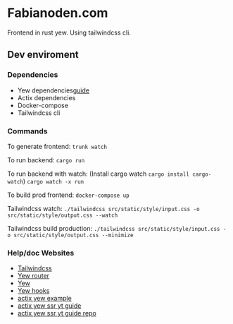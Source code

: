 # Fabianoden.com

Frontend in rust yew. Using tailwindcss cli.

## Dev enviroment

### Dependencies

- Yew dependencies[guide](https://yew.rs/docs/getting-started/introductionl)
- Actix dependencies
- Docker-compose
- Tailwindcss cli

### Commands

To generate frontend:
`trunk watch`

To run backend:
`cargo run`

To run backend with watch:
(Install cargo watch `cargo install cargo-watch`)
`cargo watch -x run`

To build prod frontend:
`docker-compose up`

Tailwindcss watch:
`./tailwindcss src/static/style/input.css -o src/static/style/output.css --watch`

Tailwindcss build production:
`./tailwindcss src/static/style/input.css -o src/static/style/output.css --minimize`

### Help/doc Websites

- [Tailwindcss](https://tailwindcss.com/docs)
- [Yew router](https://yew.rs/docs/concepts/router)
- [Yew](https://yew.rs/docs/getting-started/introduction)
- [Yew hooks](https://docs.rs/yew-hooks/latest/yew_hooks/index.html)
- [actix yew example](https://github.com/security-union/yew-actix-template/blob/main/actix-api/src/main.rs)
- [actix yew ssr yt guide](https://www.youtube.com/watch?v=uYhLWN86V48&list=PL2q9pua8FpiUiCv6KmWWhR5Bh8GfElo98&index=8)
- [actix yew ssr yt guide repo](https://github.com/Me163/youtube/tree/main/FullStackRust)
